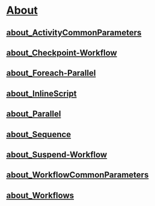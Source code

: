 #  [About](..\..\Microsoft.PowerShell.Core\About\About.md)
##  [about_ActivityCommonParameters](about_activitycommonparameters.md)
##  [about_Checkpoint-Workflow](about_checkpoint-workflow.md)
##  [about_Foreach-Parallel](about_foreach-parallel.md)
##  [about_InlineScript](about_inlinescript.md)
##  [about_Parallel](about_parallel.md)
##  [about_Sequence](about_sequence.md)
##  [about_Suspend-Workflow](about_suspend-workflow.md)
##  [about_WorkflowCommonParameters](about_workflowcommonparameters.md)
##  [about_Workflows](about_workflows.md)
